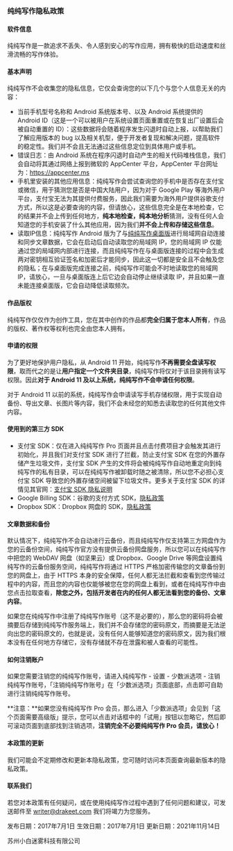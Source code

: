 ### 纯纯写作隐私政策



#### 软件信息

纯纯写作是一款追求不丢失、令人感到安心的写作应用，拥有极快的启动速度和丝滑流畅的写作体验。

#### 基本声明

纯纯写作不会收集您的隐私信息，它仅会查询您的以下几个与您个人信息无关的内容：

* 当前手机型号名称和 Android 系统版本号、以及 Android 系统提供的 Android ID（这是一个可以被用户在系统设置页面重置或在恢复出厂设置后会被自动重置的 ID）：这些数据将会随着程序发生闪退时自动上报，以帮助我们了解应用版本的 bug 以及相关机型，便于开发者复现和解决问题，提高软件的稳定性。我们并不会且无法通过这些信息定位到具体用户或手机。
* 错误日志：由 Android 系统在程序闪退时自动产生的相关代码堆栈信息，我们会自动将其通过网络上报到微软的 AppCenter 平台，AppCenter 平台网址为：https://appcenter.ms
* 手机里安装的其他应用信息：纯纯写作会尝试查询您的手机中是否存在支付宝或微信，用于猜测您是否是中国大陆用户，因为对于 Google Play 等海外用户平台，支付宝无法为其提供付费服务，因此我们需要为海外用户提供谷歌支付方式，所以这是必要查询的内容，但请放心，这些信息完全是在本地检查，它的结果并不会上传到任何地方，**纯本地检查，纯本地分析**猜测，没有任何人会知道您的手机安装了什么其他应用，因为我们**并不会上传和存储这些信息**。
* 读取IP信息：纯纯写作 Android 版为了与[纯纯写作桌面版](https://writer.drakeet.com/desktop2)进行局域网自动连接和同步文章数据，它会在启动后自动读取您的局域网 IP，您的局域网 IP 仅能通过您的局域网内部进行连接，而且纯纯写作在与桌面版连接的过程中会生成两对密钥相互验证签名和加密后才能同步，因此这一切都是安全且不会触及您的隐私；在与桌面版完成连接之前，纯纯写作可能会不时地读取您的局域网 IP，请放心，一旦与桌面版连上后它边会自动停止继续读取 IP，并且如果一直未能连接桌面版，它会自动降低读取频次。

#### 作品版权

纯纯写作仅仅作为创作工具，您在其中创作的作品都**完全归属于您本人所有**，作品的版权、著作权等权利也完全由您本人拥有。

#### 申请的权限

为了更好地保护用户隐私，从 Android 11 开始，纯纯写作**不再需要全盘读写权限**，取而代之的是让**用户指定一个文件夹目录**，纯纯写作将仅对于该目录拥有读写权限。因此**对于 Android 11 及以上系统，纯纯写作不会申请任何权限**。

对于 Android 11 以前的系统，纯纯写作会申请读写手机存储权限，用于实现自动备份、导出文章、长图片等内容，我们不会未经您的知悉去读取您的任何其他文件内容。

#### 使用到的第三方 SDK

* 支付宝 SDK：仅在进入纯纯写作 Pro 页面并且点击付费项目才会触发其进行初始化，并且我们对支付宝 SDK 进行了拦截，防止支付宝 SDK 在您的外置存储产生垃圾文件，支付宝 SDK 产生的文件将会被纯纯写作自动地重定向到纯纯写作的私有目录，可以在纯纯写作被卸载时随之被清除，所以您不必担心支付宝 SDK 导致您的外置存储空间被留下垃圾文件。更多关于支付宝 SDK 的详情见其官网：[支付宝 SDK 隐私说明](https://opendocs.alipay.com/open/54/01g6qm)
* Google Billing SDK：谷歌的支付方式 SDK，[隐私政策](https://support.google.com/googleplay/android-developer/answer/10281818)
* Dropbox SDK：Dropbox 网盘的 SDK，[隐私政策](https://www.dropbox.com/privacy)

#### 文章数据和备份

默认情况下，纯纯写作不会自动进行云备份，而且纯纯写作仅支持第三方网盘作为您的云备份空间，纯纯写作官方没有提供云备份网盘服务，所以您可以在纯纯写作中把您的 WebDAV 网盘（如坚果云）或 Dropbox、Google Drive 等网盘设置纯纯写作的云备份服务空间，纯纯写作将通过 HTTPS 严格加密传输您的文章备份到您的网盘上，由于 HTTPS 本身的安全保障，任何人都无法拦截和查看到您传输过程中的内容，而且您的内容也仅能够被您在您的网盘上看到，或者在纯纯写作中由您点击拉取查看，**除您之外，包括开发者在内的任何人都无法看到您的备份、文章内容**。

如果您在纯纯写作中注册了纯纯写作账号（这不是必要的），那么您的密码将会被摘要后存储到纯纯写作服务端上，我们并不会存储您的密码原文，而摘要是无法逆向出您的密码原文的，也就是说，没有任何人能够知道您的密码原文，因为我们根本没有在任何地方存储它，没有存储就不存在泄露和被人查看的可能性。

#### 如何注销账户

如果您需要注销您的纯纯写作账号，请进入纯纯写作 - 设置 - 少数派选项 - 注销纯纯写作账号，「注销纯纯写作账号」在「少数派选项」页面底部，点击即可自助进行注销纯纯写作账号。

**注意：**如果您没有纯纯写作 Pro 会员，那么进入「少数派选项」会见到「这个页面需要高级版」提示，您可以点击对话框中的「试用」按钮以忽略它，然后即可滚动页面到底部找到注销选项，**注销完全不必要纯纯写作 Pro 会员，请放心！**

#### 本政策的更新

我们可能会不定期修改和更新本隐私政策，您可随时访问本页面查询最新版本的隐私政策。

#### 联系我们

若您对本政策有任何疑问，或在使用纯纯写作过程中遇到了任何问题和建议，可发送邮件至 writer@drakeet.com 我们将竭力为您服务。



发布日期：2017年7月1日
生效日期：2017年7月1日
更新日期：2021年11月14日

苏州小白迷雾科技有限公司
